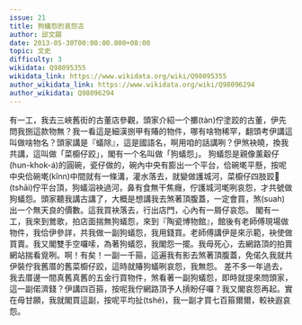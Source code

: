 ```yaml
---
issue: 21
title: 狗蟻怨的哀怨古
author: 邱文錫
date: 2013-05-30T00:00:00.000+08:00
topic: 文史
difficulty: 3
wikidata: Q98095355
wikidata_link: https://www.wikidata.org/wiki/Q98095355
author_wikidata_link: https://www.wikidata.org/wiki/Q98096294
author_wikidata: Q98096294
---
```

有一工，我去三峽舊街的古董店參觀，頭家介紹一个擲(tàn)佇塗跤的古董，伊先問我捌這款物無？我一看這是細漢捌甲有賰的物件，哪有啥物稀罕，翻頭考伊講這叫做啥物名？頭家講是『蟻除』，這是國語名，啊用咱的話講咧？伊煞袂曉，換我共講，這叫做「菜櫥仔跤」，閣有一个名叫做「狗蟻怨」。
狗蟻怨是親像薰觳仔(hun-khok-á)的圓碗，瓷仔做的，碗內中央有膨出一个平台，佮碗墘平懸，按呢中央佮碗墘(kînn)中間就有一條溝，灌水落去，就變做護城河，菜櫥仔四肢跤𫞼(tshāi)佇平台頂，狗蟻泅袂過河，鼻有食無干焦癮，佇護城河墘咧哀怨，才共號做狗蟻怨。頭家聽我講古講了，大概是想講我去煞著頂腹蓋，一定會買，煞(suah)出一个無天良的價數。這我買袂落去，行出店門，心內有一屑仔哀怨。
閣有一工，我來到鶯歌，拍店面揣無狗蟻怨，來到『陶瓷博物館』，館後有老師傅現場做物件，我佮伊參詳，共我做一副狗蟻怨，我用錢買。老師傅講伊是來示範，袂使做買賣。我又閣雙手空囉嗦，為著狗蟻怨，我閣怨一擺。我毋死心，去網路頂的拍賣網站揣看覓咧。啊！有矣！一副一千箍，這遍我有影去煞著頂腹蓋，免偌久我就共伊裝佇我舊厝的舊菜櫥仔跤，這時就賰狗蟻咧哀怨，我無怨。
差不多一年過去，我去厝邊一間真舊真舊的五金行買物件，煞看著一副狗蟻怨，即時就提來問頭家，這一副偌濟錢？伊講四百箍，按呢我佇網路頂予人摃盼仔囉？我又閣哀怨再起。實在毋甘願，我就閣買這副，按呢平均扯(tshé)，我一副才買七百箍爾爾，較袂遐哀怨。